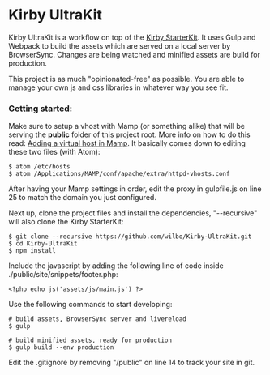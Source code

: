 # Kirby UltraKit

Kirby UltraKit is a workflow on top of the [Kirby StarterKit](https://github.com/getkirby/starterkit/tree/e9d1b84ebf8bba54693e61551dae9f3711e41aa9). It uses Gulp and Webpack to build the assets which are served on a local server by BrowserSync. Changes are being watched and minified assets are build for production.

This project is as much "opinionated-free" as possible. You are able to manage your own js and css libraries in whatever way you see fit.

### Getting started:

Make sure to setup a vhost with Mamp (or something alike) that will be serving the **public** folder of this project root. More info on how to do this read: [Adding a virtual host in Mamp](https://medium.com/@wilbo/adding-a-virtual-host-in-mamp-for-mac-a6c717cc0475#.hz6nhm20v). It basically comes down to editing these two files (with Atom):

    $ atom /etc/hosts
    $ atom /Applications/MAMP/conf/apache/extra/httpd-vhosts.conf

After having your Mamp settings in order, edit the proxy in gulpfile.js on line 25 to match the domain you just configured.

Next up, clone the project files and install the dependencies, "--recursive" will also clone the Kirby StarterKit:

    $ git clone --recursive https://github.com/wilbo/Kirby-UltraKit.git
    $ cd Kirby-UltraKit
    $ npm install

Include the javascript by adding the following line of code inside ./public/site/snippets/footer.php:

    <?php echo js('assets/js/main.js') ?>

Use the following commands to start developing:

    # build assets, BrowserSync server and livereload
    $ gulp

    # build minified assets, ready for production
    $ gulp build --env production

Edit the .gitignore by removing "/public" on line 14 to track your site in git.
